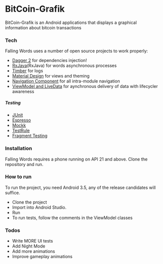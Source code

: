 # BitCoin-Grafik

BitCoin-Grafik is an Android applications that displays a graphical information about bitcoin transactions

### Tech

Falling Words uses a number of open source projects to work properly:

* [Dagger 2](https://github.com/google/dagger) for dependencies injection!
* [RxJava](https://github.com/ReactiveX/RxJava)(RxJava) for words asynchronous processes
* [Timber](https://github.com/JakeWharton/timber) for logs
* [Material Design](https://material.io/develop/android/) for views and theming
* [Navigation Component](https://developer.android.com/guide/navigation/navigation-getting-started) for all intra-module navigation
* [ViewModel and LiveData](https://developer.android.com/topic/libraries/architecture/lifecycle) for aynchronous delivery of data with lifecycler awareness
##### Testing 
* [JUnit](https://junit.org/junit4/)
* [Espresso](https://developer.android.com/training/testing/espresso)
* [Mockk](https://github.com/mockk/mockk)
* [TestRule](https://developer.android.com/training/testing/junit-rules)
* [Fragment Testing](https://developer.android.com/training/basics/fragments/testing)

### Installation

Falling Words requires a phone running on API 21 and above.
Clone the repository and run. 

### How to run
To run the project, you need Android 3.5, any of the release candidates will suffice. 
- Clone the project
- Import into Android Studio. 
- Run
- To run tests, follow the comments in the ViewModel classes
### Todos
 - Write MORE UI tests
 - Add Night Mode
 - Add more animations
 - Improve gameplay animations

